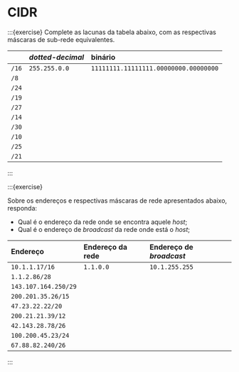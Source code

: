 # CIDR

:::{exercise}
Complete as lacunas da tabela abaixo, com as respectivas máscaras de sub-rede equivalentes.

|     |*dotted-decimal* |binário                              |
|:-----|:----------------|:------------------------------------|
|`/16` |`255.255.0.0`    |`11111111.11111111.00000000.00000000`|
|`/8`  |                 |                                     |
|`/24` |                 |                                     |
|`/19` |                 |                                     |
|`/27` |                 |                                     |
|`/14` |                 |                                     |
|`/30` |                 |                                     |
|`/10` |                 |                                     |
|`/25` |                 |                                     |
|`/21` |                 |                                     |


:::


:::{exercise}

Sobre os endereços e respectivas máscaras de rede apresentados abaixo, responda:
- Qual é o endereço da rede onde se encontra aquele *host*;
- Qual é o endereço de *broadcast* da rede onde está o *host*;


|Endereço            |Endereço da rede|Endereço de *broadcast*|
|:-------------------|:---------------|:----------------------|
|`10.1.1.17/16`      |`1.1.0.0`       |`10.1.255.255`         |
|`1.1.2.86/28`       |                |                       |
|`143.107.164.250/29`|                |                       |
|`200.201.35.26/15`  |                |                       |
|`47.23.22.22/20`    |                |                       |
|`200.21.21.39/12`   |                |                       |
|`42.143.28.78/26`   |                |                       |
|`100.200.45.23/24`  |                |                       |
|`67.88.82.240/26`   |                |                       |


:::